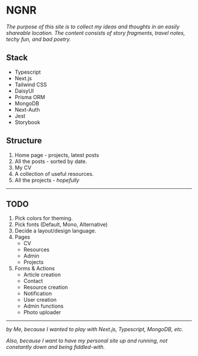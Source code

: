 
# NGNR

 *The purpose of this site is to collect my ideas and thoughts in an easily shareable location. The content consists of story fragments, travel notes, techy fun, and bad poetry.*

## Stack

- Typescript
- Next.js
- Tailwind CSS
- DaisyUI
- Prisma ORM
- MongoDB
- Next-Auth
- Jest
- Storybook

## Structure

1. Home page - projects, latest posts
2. All the posts - sorted by date.
3. My CV
4. A collection of useful resources.
5. All the projects - *hopefully*

---

## TODO

1. Pick colors for theming.
2. Pick fonts (Default, Mono, Alternative)
3. Decide a layout/design language.
4. Pages
    - CV
    - Resources
    - Admin
    - Projects
5. Forms & Actions
    - Article creation
    - Contact
    - Resource creation
    - Notification
    - User creation
    - Admin functions
    - Photo uploader

---

*by Me, because I wanted to play with Next.js, Typescript, MongoDB, etc.*

*Also, because I want to have my personal site up and running, not constantly down and being fiddled-with.*
